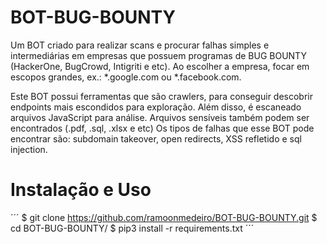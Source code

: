 # BOT-BUG-BOUNTY

Um BOT criado para realizar scans e procurar falhas simples e intermediárias em empresas que possuem programas de BUG BOUNTY (HackerOne, BugCrowd, Intigriti e etc).
Ao escolher a empresa, focar em escopos grandes, ex.: *.google.com ou *.facebook.com.

Este BOT possui ferramentas que são crawlers, para conseguir descobrir endpoints mais escondidos para exploração. Além disso, é escaneado arquivos JavaScript para análise.
Arquivos sensíveis também podem ser encontrados (.pdf, .sql, .xlsx e etc) 
Os tipos de falhas que esse BOT pode encontrar são: subdomain takeover, open redirects, XSS refletido e sql injection. 

# Instalação e Uso

´´´
$ git clone https://github.com/ramoonmedeiro/BOT-BUG-BOUNTY.git
$ cd BOT-BUG-BOUNTY/
$ pip3 install -r requirements.txt
´´´
